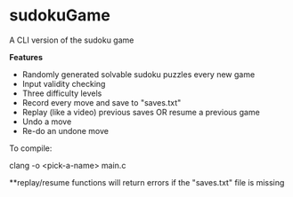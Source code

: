 # sudokuGame
A CLI version of the sudoku game

**Features**
* Randomly generated solvable sudoku puzzles every new game
* Input validity checking
* Three difficulty levels
* Record every move and save to "saves.txt"
* Replay (like a video) previous saves OR resume a previous game
* Undo a move
* Re-do an undone move

To compile: 

clang -o \<pick-a-name> main.c
  
**replay/resume functions will return errors if the "saves.txt" file is missing
